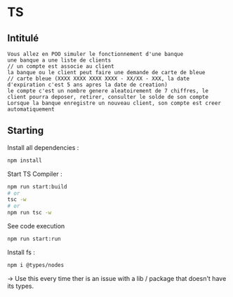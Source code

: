 # TS

## Intitulé
```
Vous allez en POO simuler le fonctionnement d'une banque
une banque a une liste de clients
// un compte est associe au client
la banque ou le client peut faire une demande de carte de bleue
// carte bleue (XXXX XXXX XXXX XXXX - XX/XX - XXX, la date d'expiration c'est 5 ans apres la date de creation)
le compte c'est un nombre genere aleatoirement de 7 chiffres, le client pourra deposer, retirer, consulter le solde de son compte
Lorsque la banque enregistre un nouveau client, son compte est creer automatiquement
```

## Starting
Install all dependencies :
```bash
npm install
```

Start TS Compiler :
```bash
npm run start:build
# or
tsc -w
# or
npm run tsc -w
```

See code execution
```bash
npm run start:run
```

Install fs :
```bash
npm i @types/nodes
```
 -> Use this every time ther is an issue with a lib / package that doesn't have its types.


